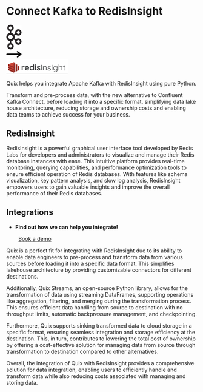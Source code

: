 # Connect Kafka to RedisInsight

<div class="connect-images cards blog-grid-card" markdown>
<div>
<img src="../images/kafka_logo.png" width="40px" />
</div>
<div>
<img src="../images/arrow.svg" width="40px" />
</div>
<div>
<img src="./images/redisinsight_1.jpg" />
</div>
</div>

Quix helps you integrate Apache Kafka with RedisInsight using pure Python.

Transform and pre-process data, with the new alternative to Confluent Kafka Connect, before loading it into a specific format, simplifying data lake house architecture, reducing storage and ownership costs and enabling data teams to achieve success for your business.

## RedisInsight

RedisInsight is a powerful graphical user interface tool developed by Redis Labs for developers and administrators to visualize and manage their Redis database instances with ease. This intuitive platform provides real-time monitoring, querying capabilities, and performance optimization tools to ensure efficient operation of Redis databases. With features like schema visualization, key pattern analysis, and slow log analysis, RedisInsight empowers users to gain valuable insights and improve the overall performance of their Redis databases.

## Integrations

<div class="grid cards" markdown>

- __Find out how we can help you integrate!__

    <a class="md-button md-button--primary" href="https://quix.io/book-a-demo" target="_blank" style="margin:.5rem;">Book a demo</a>

</div>


Quix is a perfect fit for integrating with RedisInsight due to its ability to enable data engineers to pre-process and transform data from various sources before loading it into a specific data format. This simplifies lakehouse architecture by providing customizable connectors for different destinations. 

Additionally, Quix Streams, an open-source Python library, allows for the transformation of data using streaming DataFrames, supporting operations like aggregation, filtering, and merging during the transformation process. This ensures efficient data handling from source to destination with no throughput limits, automatic backpressure management, and checkpointing.

Furthermore, Quix supports sinking transformed data to cloud storage in a specific format, ensuring seamless integration and storage efficiency at the destination. This, in turn, contributes to lowering the total cost of ownership by offering a cost-effective solution for managing data from source through transformation to destination compared to other alternatives.

Overall, the integration of Quix with RedisInsight provides a comprehensive solution for data integration, enabling users to efficiently handle and transform data while also reducing costs associated with managing and storing data.

